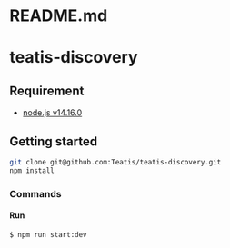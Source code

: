 # README.md
# teatis-discovery
## Requirement
 - [node.js v14.16.0](https://nodejs.org/en/)


## Getting started
```bash
git clone git@github.com:Teatis/teatis-discovery.git
npm install
```

### Commands

#### Run
```bash
$ npm run start:dev
```

